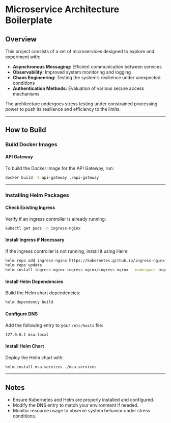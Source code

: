 # Microservice Architecture Boilerplate

## Overview
This project consists of a set of microservices designed to explore and experiment with:
- **Asynchronous Messaging:** Efficient communication between services
- **Observability:** Improved system monitoring and logging
- **Chaos Engineering:** Testing the system’s resilience under unexpected conditions
- **Authentication Methods:** Evaluation of various secure access mechanisms

The architecture undergoes stress testing under constrained processing power to push its resilience and efficiency to the limits.

---

## How to Build

### Build Docker Images

#### API Gateway
To build the Docker image for the API Gateway, run:
```bash
docker build -t api-gateway ./api-gateway
```

---

### Installing Helm Packages

#### Check Existing Ingress
Verify if an ingress controller is already running:
```bash
kubectl get pods -n ingress-nginx
```

#### Install Ingress if Necessary
If the ingress controller is not running, install it using Helm:
```bash
helm repo add ingress-nginx https://kubernetes.github.io/ingress-nginx
helm repo update
helm install ingress-nginx ingress-nginx/ingress-nginx --namespace ingress-nginx --create-namespace
```

#### Install Helm Dependencies
Build the Helm chart dependencies:
```bash
helm dependency build
```

#### Configure DNS
Add the following entry to your `/etc/hosts` file:
```bash
127.0.0.1 msa.local
```

#### Install Helm Chart
Deploy the Helm chart with:
```bash
helm install msa-services ./msa-services
```

---

## Notes
- Ensure Kubernetes and Helm are properly installed and configured.
- Modify the DNS entry to match your environment if needed.
- Monitor resource usage to observe system behavior under stress conditions.

